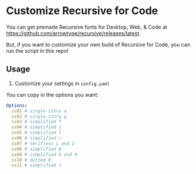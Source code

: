 # Customize Recursive for Code

You can get premade Recursive fonts for Desktop, Web, & Code at https://github.com/arrowtype/recursive/releases/latest.

But, if you want to customize your own build of Recursive for Code, you can run the script in this repo!

## Usage

1. Customize your settings in `config.yaml`

You can copy in the options you want:

```yaml
Options:
  ss01 # single-story a
  ss02 # single-story g
  ss03 # simplified f
  ss04 # simplified i
  ss05 # simplified l
  ss06 # simplified r
  ss07 # serifless L and Z
  ss08 # simplified @
  ss09 # simplified 6 and 9
  ss10 # dotted 0
  ss11 # simplified 1
```